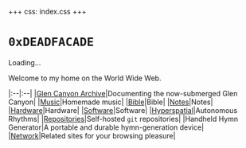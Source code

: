 +++
css: index.css
+++

# `0xDEADFACADE`

<html>

<div id="stellated-loading" class="outline">Loading...</div>
<p></p>
<div id="tracks"></div>

<script src="/static/js/microne.js"></script>
<script type="module" src="/static/js/index.js"></script>

</html>


Welcome to my home on the World Wide Web.

|:--|:--|
|[Glen Canyon Archive](glen)|Documenting the now-submerged Glen Canyon|
|[Music](music)|Homemade music|
|[Bible](bible)|Bible|
|[Notes](notes)|Notes|
|[Hardware](hardware)|Hardware|
|[Software](software)|Software|
|[Hyperspatial](hyperspatial)|Autonomous Rhythms|
|[Repositories](git)|Self-hosted `git` repositories|
|Handheld Hymn Generator|A portable and durable hymn-generation device|
|[Network](network)|Related sites for your browsing pleasure|
